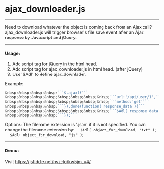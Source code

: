 # ajax_downloader.js
___   
Need to download whatever the object is coming back from an Ajax call?
ajax_downloader.js will trigger browser's file save event after an Ajax response by Javascript and jQuery.
___
#### Usage:
1. Add script tag for jQuery in the html head.
2. Add script tag for ajax_downloader.js in html head. (after jQuery)
3. Use '$Adl' to define ajax_downlader. 

Example:
```javascript
&nbsp;&nbsp;&nbsp;&nbsp;```$.ajax({```
&nbsp;&nbsp;&nbsp;&nbsp;&nbsp;&nbsp;&nbsp;&nbsp;```url:'/api/user/1',```
&nbsp;&nbsp;&nbsp;&nbsp;&nbsp;&nbsp;&nbsp;&nbsp;```method:'get'```
&nbsp;&nbsp;&nbsp;&nbsp;```}).done(function( response_data ){```
&nbsp;&nbsp;&nbsp;&nbsp;&nbsp;&nbsp;&nbsp;&nbsp;```$Adl( response_data );```
&nbsp;&nbsp;&nbsp;&nbsp;```});```
```

Options:
The filename extension is '.json' if it is not specified. You can change the filename extension by:
&nbsp;&nbsp;&nbsp;&nbsp;```$Adl( object_for_download, "txt" );```
&nbsp;&nbsp;&nbsp;&nbsp;```$Adl( object_for_download, "js" );```
___
#### Demo:
Visit https://jsfiddle.net/hszeto/kw5jmLu4/